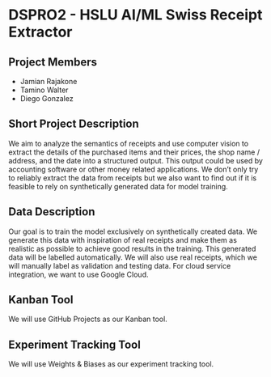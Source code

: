 # DSPRO2 - HSLU AI/ML Swiss Receipt Extractor

## Project Members

- Jamian Rajakone
- Tamino Walter
- Diego Gonzalez

## Short Project Description

We aim to analyze the semantics of receipts and use computer vision to extract the details of the purchased items and their prices, the shop name / address, and the date into a structured output. This output could be used by accounting software or other money related applications.
We don’t only try to reliably extract the data from receipts but we also want to find out if it is feasible to rely on synthetically generated data for model training.

## Data Description

Our goal is to train the model exclusively on synthetically created data. We generate this data with inspiration of real receipts and make them as realistic as possible to achieve good results in the training. This generated data will be labelled automatically.
We will also use real receipts, which we will manually label as validation and testing data. For cloud service integration, we want to use Google Cloud.
## Kanban Tool

We will use GitHub Projects as our Kanban tool.

## Experiment Tracking Tool

We will use Weights & Biases as our experiment tracking tool.